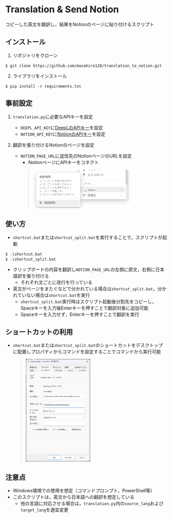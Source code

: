 # Translation & Send Notion

コピーした英文を翻訳し，結果をNotionのページに貼り付けるスクリプト

## インストール
1. リポジトリをクローン
```
$ git clone https://github.com/masahiro120/translation_to_notion.git
```

2. ライブラリをインストール
```
$ pip install -r requirements.txt
```

## 事前設定

1. `translation.py`に必要なAPIキーを設定
   - `DEEPL_API_KEY`に[DeepLのAPIキー](https://www.deepl.com/pro-api/?utm_term=deepl%20api&utm_campaign=JP%7CSearch%7CC%7CBrand-API%7CEnglish%7CExact&utm_source=adwords&utm_medium=ppc&hsa_acc=1083354268&hsa_cam=21005532228&hsa_grp=158625966453&hsa_ad=690485455825&hsa_src=g&hsa_tgt=kwd-900300572383&hsa_kw=deepl%20api&hsa_mt=e&hsa_net=adwords&hsa_ver=3&gad_source=1&gclid=CjwKCAjwwr6wBhBcEiwAfMEQs69dAe_gedSpkVswsp62qzmaeFiAdN220cySqSJNBqxLKdxak9TouBoCvzkQAvD_BwE "DeepLのAPIキー")を設定
   - `NOTION_API_KEY`に[NotionのAPIキー](https://developers.notion.com/ "NotionのAPIキー")を設定

2. 翻訳を張り付けるNotionのページを設定   
   - `NOTION_PAGE_URL`に送信先のNotionページのURLを設定
      - NotionページにAPIキーをコネクト
      > <img width="300" src="readme_image/notion.png">


## 使い方

- `shortcut.bat`または`shortcut_split.bat`を実行することで，スクリプトが起動
```
$ .\shortcut.bat
$ .\shortcut_split.bat
```
   - クリップボードの内容を翻訳し`NOTION_PAGE_URL`の左側に原文，右側に日本語訳を張り付ける
      - それぞれ文ごとに改行を行っている
   - 英文がページをまたぐなどで分かれている場合は`shortcut_split.bat`，分かれていない場合は`shortcut.bat`を実行
      - `shortcut_split.bat`実行時はスクリプト起動後分割先をコピーし，Spaceキーを入力後Enterキーを押すことで翻訳対象に追加可能
      - Spaceキーを入力せず，Enterキーを押すことで翻訳を実行


## ショートカットの利用
- `shortcut.bat`または`shortcut_split.bat`のショートカットをデスクトップに配置しプロパティからコマンドを設定することでコマンドから実行可能
   > <img width="200" src="readme_image\property.png">

## 注意点
- Windows環境での使用を想定（コマンドプロンプト，PowerShell等）
- このスクリプトは，英文から日本語への翻訳を想定している
   - 他の言語に対応させる場合は，`translation.py`内の`source_lang`および`target_lang`を適宜変更
